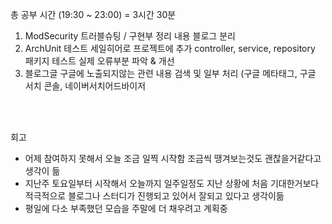총 공부 시간 (19:30 ~ 23:00) = 3시간 30분

1. ModSecurity 트러블슈팅 / 구현부 정리 내용 블로그 분리
2. ArchUnit 테스트 세일히어로 프로젝트에 추가
controller, service, repository 패키지 테스트
실제 오류부분 파악 & 개선
3. 블로그글 구글에 노출되지않는 관련 내용 검색 및 일부 처리
(구글 메타태그, 구글 서치 콘솔, 네이버서치어드바이저



<br />
<br />

회고

- 어제 참여하지 못해서 오늘 조금 일찍 시작함
조금씩 땡겨보는것도 괜찮을거같다고 생각이 듦
- 지난주 토요일부터 시작해서 오늘까지 일주일정도 지난 상황에 처음 기대한거보다 적극적으로 블로그나 스터디가 진행되고 있어서 잘되고 있다고 생각이듦
- 평일에 다소 부족했던 모습을 주말에 더 채우려고 계획중

